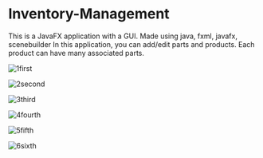 # Inventory-Management
This is a JavaFX application with a GUI. Made using java, fxml, javafx, scenebuilder
In this application, you can add/edit parts and products. Each product can have many associated parts.


![1first](https://user-images.githubusercontent.com/23101063/125720568-761253a3-b9f5-41e2-b84d-e1a6102772db.png)

![2second](https://user-images.githubusercontent.com/23101063/125720578-28ce0764-f050-48f1-aa27-e408ee95fd70.png)

![3third](https://user-images.githubusercontent.com/23101063/125720586-2dcc1c8c-2b71-4a22-87c0-46d860be68c7.png)

![4fourth](https://user-images.githubusercontent.com/23101063/125720598-52fa887d-a58d-433b-88b8-db45531ec8a0.png)

![5fifth](https://user-images.githubusercontent.com/23101063/125720604-a15f4f73-8e54-48f8-af78-d99907b51efe.png)

![6sixth](https://user-images.githubusercontent.com/23101063/125720608-b413156c-8e06-4ccf-8e6c-05e13258273c.png)
